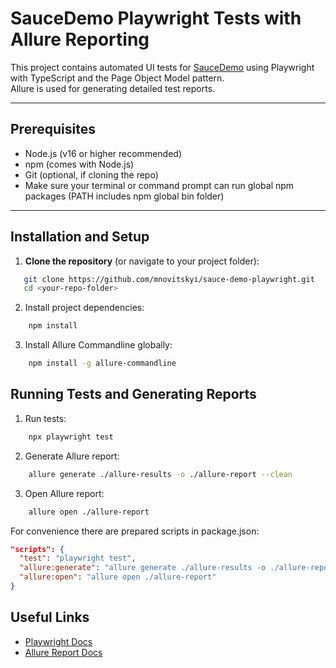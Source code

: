# SauceDemo Playwright Tests with Allure Reporting

This project contains automated UI tests for [SauceDemo](https://www.saucedemo.com) using Playwright with TypeScript and the Page Object Model pattern.  
Allure is used for generating detailed test reports.

---

## Prerequisites

- Node.js (v16 or higher recommended)  
- npm (comes with Node.js)  
- Git (optional, if cloning the repo)  
- Make sure your terminal or command prompt can run global npm packages (PATH includes npm global bin folder)

---

## Installation and Setup

1. **Clone the repository** (or navigate to your project folder):

```bash
   git clone https://github.com/mnovitskyi/sauce-demo-playwright.git
   cd <your-repo-folder>
```

2. Install project dependencies:
```bash
    npm install
```

3. Install Allure Commandline globally:
```bash
    npm install -g allure-commandline
```

## Running Tests and Generating Reports

1. Run tests:
```bash
    npx playwright test
```

2. Generate Allure report:
```bash
    allure generate ./allure-results -o ./allure-report --clean
```

3. Open Allure report:
```bash
    allure open ./allure-report
```

For convenience there are prepared scripts in package.json:
```json
"scripts": {
  "test": "playwright test",
  "allure:generate": "allure generate ./allure-results -o ./allure-report --clean",
  "allure:open": "allure open ./allure-report"
}
```

## Useful Links
- [Playwright Docs](https://playwright.dev/)
- [Allure Report Docs](https://allurereport.org/docs/playwright/)
